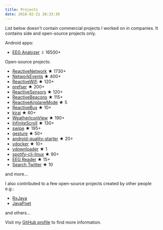 ```yaml
---
title: Projects
date: 2018-02-21 20:33:39
---
```


List below doesn't contain commercial projects I worked on in companies. It contains side and open-source projects only.

Android apps:

* [EEG Analyzer](https://play.google.com/store/apps/details?id=com.pwittchen.eeganalyzer) ⇩ 16500+

Open-source projects:

* [ReactiveNetwork](https://github.com/pwittchen/ReactiveNetwork) ★ 1730+
* [NetworkEvents](https://github.com/pwittchen/NetworkEvents) ★ 400+
* [ReactiveWifi](https://github.com/pwittchen/ReactiveWiFi) ★ 120+
* [prefser](https://github.com/pwittchen/prefser) ★ 200+
* [ReactiveSensors](https://github.com/pwittchen/ReactiveSensors) ★ 120+
* [ReactiveBeacons](https://github.com/pwittchen/ReactiveBeacons) ★ 115+
* [ReactiveAirplaneMode](https://github.com/pwittchen/ReactiveAirplaneMode) ★ 5
* [ReactiveBus](https://github.com/pwittchen/ReactiveBus) ★ 10+
* [kirai](https://github.com/pwittchen/kirai) ★ 60+
* [WeatherIconView](https://github.com/pwittchen/WeatherIconView) ★ 190+
* [InfiniteScroll](https://github.com/pwittchen/InfiniteScroll) ★ 130+
* [swipe](https://github.com/pwittchen/swipe) ★ 195+
* [gesture](https://github.com/pwittchen/gesture) ★ 50+
* [android-quality-starter](https://github.com/pwittchen/android-quality-starter) ★ 20+
* [ydocker](https://github.com/pwittchen/ydocker) ★ 10+
* [ydownloader](https://github.com/pwittchen/ydownloader) ★ 1
* [spotify-cli-linux](https://github.com/pwittchen/spotify-cli-linux) ★ 90+
* [EEG Reader](https://github.com/pwittchen/EEGReader) ★ 15+
* [Search Twitter](https://github.com/pwittchen/SearchTwitter) ★ 10

and more...

I also contributed to a few open-source projects created by other people e.g.:

* [RxJava](https://github.com/ReactiveX/RxJava/commits?author=pwittchen)
* [JavaPoet](https://github.com/square/Javapoet/commits?author=pwittchen)

and others...

Visit my [GitHub profile](https://github.com/pwittchen) to find more information.

